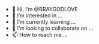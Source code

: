 - 👋 Hi, I’m @BRAYGODLOVE
- 👀 I’m interested in ...
- 🌱 I’m currently learning ...
- 💞️ I’m looking to collaborate on ...
- 📫 How to reach me ...

<!---
BRAYGODLOVE/BRAYGODLOVE is a ✨ special ✨ innovative product because its `README.md` (this file) appears on your GitHub profile.
You can click the Preview link to take a look at your changes.
--->
